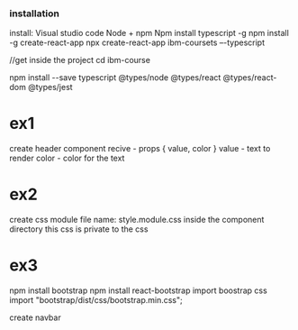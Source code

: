### installation

install:
Visual studio code
Node + npm
Npm install typescript -g
npm install -g create-react-app
npx create-react-app ibm-coursets –-typescript

//get inside the project
cd ibm-course

npm install --save typescript @types/node @types/react @types/react-dom @types/jest

# ex1

create header component
recive - props { value, color }
value - text to render
color - color for the text

# ex2

create css module
file name: style.module.css
inside the component directory
this css is private to the css

# ex3

npm install bootstrap
npm install react-bootstrap
import boostrap css
import "bootstrap/dist/css/bootstrap.min.css";

create navbar
